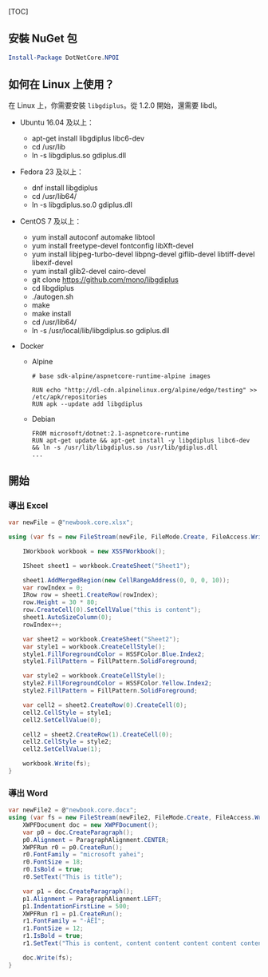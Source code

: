 [TOC]

## 安裝 NuGet 包

```powershell
Install-Package DotNetCore.NPOI
```

## 如何在 Linux 上使用？

在 Linux 上，你需要安裝 `libgdiplus`。從 1.2.0 開始，還需要 libdl。

- Ubuntu 16.04 及以上：
    - apt-get install libgdiplus libc6-dev
    - cd /usr/lib
    - ln -s libgdiplus.so gdiplus.dll
- Fedora 23 及以上：
    - dnf install libgdiplus
    - cd /usr/lib64/
    - ln -s libgdiplus.so.0 gdiplus.dll
- CentOS 7 及以上：
    - yum install autoconf automake libtool
    - yum install freetype-devel fontconfig libXft-devel
    - yum install libjpeg-turbo-devel libpng-devel giflib-devel libtiff-devel libexif-devel
    - yum install glib2-devel cairo-devel
    - git clone <https://github.com/mono/libgdiplus>
    - cd libgdiplus
    - ./autogen.sh
    - make
    - make install
    - cd /usr/lib64/
    - ln -s /usr/local/lib/libgdiplus.so gdiplus.dll

- Docker
    - Alpine

      ```
      # base sdk-alpine/aspnetcore-runtime-alpine images
  
      RUN echo "http://dl-cdn.alpinelinux.org/alpine/edge/testing" >> /etc/apk/repositories
      RUN apk --update add libgdiplus
      ```

    - Debian

      ```
      FROM microsoft/dotnet:2.1-aspnetcore-runtime
      RUN apt-get update && apt-get install -y libgdiplus libc6-dev && ln -s /usr/lib/libgdiplus.so /usr/lib/gdiplus.dll
      ...
      ```

## 開始

### 導出 Excel

```csharp
var newFile = @"newbook.core.xlsx";

using (var fs = new FileStream(newFile, FileMode.Create, FileAccess.Write)) {

    IWorkbook workbook = new XSSFWorkbook();

    ISheet sheet1 = workbook.CreateSheet("Sheet1");

    sheet1.AddMergedRegion(new CellRangeAddress(0, 0, 0, 10));
    var rowIndex = 0;
    IRow row = sheet1.CreateRow(rowIndex);
    row.Height = 30 * 80;
    row.CreateCell(0).SetCellValue("this is content");
    sheet1.AutoSizeColumn(0);
    rowIndex++;

    var sheet2 = workbook.CreateSheet("Sheet2");
    var style1 = workbook.CreateCellStyle();
    style1.FillForegroundColor = HSSFColor.Blue.Index2;
    style1.FillPattern = FillPattern.SolidForeground;

    var style2 = workbook.CreateCellStyle();
    style2.FillForegroundColor = HSSFColor.Yellow.Index2;
    style2.FillPattern = FillPattern.SolidForeground;

    var cell2 = sheet2.CreateRow(0).CreateCell(0);
    cell2.CellStyle = style1;
    cell2.SetCellValue(0);

    cell2 = sheet2.CreateRow(1).CreateCell(0);
    cell2.CellStyle = style2;
    cell2.SetCellValue(1);

    workbook.Write(fs);
}
```

### 導出 Word

```csharp
var newFile2 = @"newbook.core.docx";
using (var fs = new FileStream(newFile2, FileMode.Create, FileAccess.Write)) {
    XWPFDocument doc = new XWPFDocument();
    var p0 = doc.CreateParagraph();
    p0.Alignment = ParagraphAlignment.CENTER;
    XWPFRun r0 = p0.CreateRun();
    r0.FontFamily = "microsoft yahei";
    r0.FontSize = 18;
    r0.IsBold = true;
    r0.SetText("This is title");

    var p1 = doc.CreateParagraph();
    p1.Alignment = ParagraphAlignment.LEFT;
    p1.IndentationFirstLine = 500;
    XWPFRun r1 = p1.CreateRun();
    r1.FontFamily = "·ÂËÎ";
    r1.FontSize = 12;
    r1.IsBold = true;
    r1.SetText("This is content, content content content content content content content content content");

    doc.Write(fs);
}
```